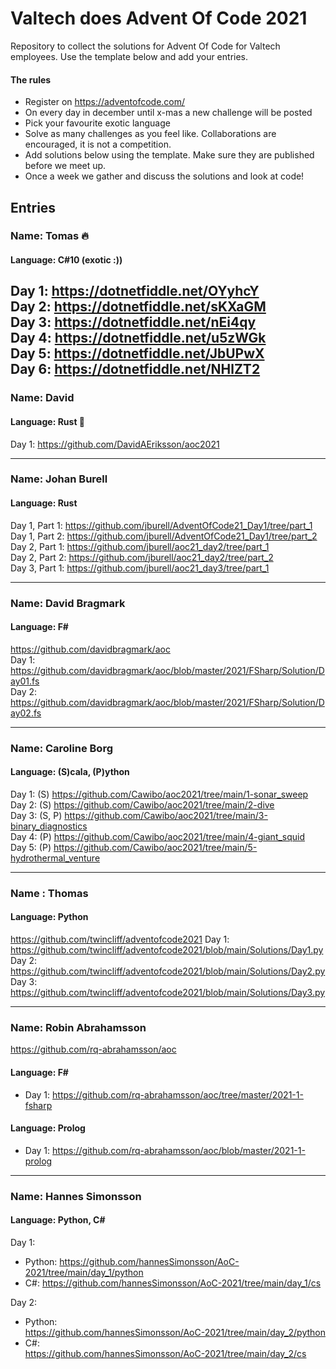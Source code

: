 # Valtech does Advent Of Code 2021
Repository to collect the solutions for Advent Of Code for Valtech employees. Use the template below and add your entries.

#### The rules
* Register on https://adventofcode.com/
* On every day in december until x-mas a new challenge will be posted
* Pick your favourite exotic language
* Solve as many challenges as you feel like. Collaborations are encouraged, it is not a competition.
* Add solutions below using the template. Make sure they are published before we meet up.
* Once a week we gather and discuss the solutions and look at code!

## Entries
### Name: Tomas 🔥
#### Language: C#10 (exotic :))
Day 1: https://dotnetfiddle.net/OYyhcY  
Day 2: https://dotnetfiddle.net/sKXaGM  
Day 3: https://dotnetfiddle.net/nEi4qy  
Day 4: https://dotnetfiddle.net/u5zWGk  
Day 5: https://dotnetfiddle.net/JbUPwX  
Day 6: https://dotnetfiddle.net/NHlZT2  
---
### Name: David
#### Language: Rust 😬
Day 1: https://github.com/DavidAEriksson/aoc2021

---
### Name: Johan Burell
#### Language: Rust  
Day 1, Part 1: https://github.com/jburell/AdventOfCode21_Day1/tree/part_1  
Day 1, Part 2: https://github.com/jburell/AdventOfCode21_Day1/tree/part_2  
Day 2, Part 1: https://github.com/jburell/aoc21_day2/tree/part_1  
Day 2, Part 2: https://github.com/jburell/aoc21_day2/tree/part_2  
Day 3, Part 1: https://github.com/jburell/aoc21_day3/tree/part_1  

---
### Name: David Bragmark
#### Language: F#
https://github.com/davidbragmark/aoc  
Day 1: https://github.com/davidbragmark/aoc/blob/master/2021/FSharp/Solution/Day01.fs  
Day 2: https://github.com/davidbragmark/aoc/blob/master/2021/FSharp/Solution/Day02.fs  

---
### Name: Caroline Borg
#### Language: (S)cala, (P)ython
Day 1: (S) https://github.com/Cawibo/aoc2021/tree/main/1-sonar_sweep  
Day 2: (S) https://github.com/Cawibo/aoc2021/tree/main/2-dive  
Day 3: (S, P) https://github.com/Cawibo/aoc2021/tree/main/3-binary_diagnostics  
Day 4: (P) https://github.com/Cawibo/aoc2021/tree/main/4-giant_squid  
Day 5: (P) https://github.com/Cawibo/aoc2021/tree/main/5-hydrothermal_venture

---
### Name : Thomas
#### Language: Python
https://github.com/twincliff/adventofcode2021
Day 1: https://github.com/twincliff/adventofcode2021/blob/main/Solutions/Day1.py
Day 2: https://github.com/twincliff/adventofcode2021/blob/main/Solutions/Day2.py
Day 3: https://github.com/twincliff/adventofcode2021/blob/main/Solutions/Day3.py

---
### Name: Robin Abrahamsson
https://github.com/rq-abrahamsson/aoc
#### Language: F#
* Day 1: https://github.com/rq-abrahamsson/aoc/tree/master/2021-1-fsharp
#### Language: Prolog
* Day 1: https://github.com/rq-abrahamsson/aoc/blob/master/2021-1-prolog

---
### Name: Hannes Simonsson
#### Language: Python, C#
Day 1:
- Python: https://github.com/hannesSimonsson/AoC-2021/tree/main/day_1/python
- C#: https://github.com/hannesSimonsson/AoC-2021/tree/main/day_1/cs  

Day 2:
- Python:  
https://github.com/hannesSimonsson/AoC-2021/tree/main/day_2/python
- C#:  
https://github.com/hannesSimonsson/AoC-2021/tree/main/day_2/cs 
